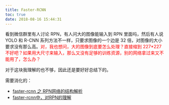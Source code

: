 ```yaml
---
title: Faster-RCNN
toc: true
date: 2018-08-16 15:44:31
---
```




看到微信群里有人讨论 RPN，有人问大的图像能输入到 RPN 里面吗，然后有人说 YOLO 和 R-CNN 系列方法不一样，只要求图像的一个边是 32 倍，对图像的大小要求没有那么高。<span style="color:red;">对，我也想问，大的图像到底要怎么处理？直接缩到 227*227 不好吧？如果用大尺寸来输入，那么又没有足够的训练资源，别的网络拿过来又不能用了，怎么办？</span>


对于这块我理解的也不够，因此还是要好好总结下的。

需要消化的：

- [faster-rcnn 之 RPN网络的结构解析](https://blog.csdn.net/sloanqin/article/details/51545125)
- [faster-rcnn中，对RPN的理解](https://blog.csdn.net/ying86615791/article/details/72788414)

